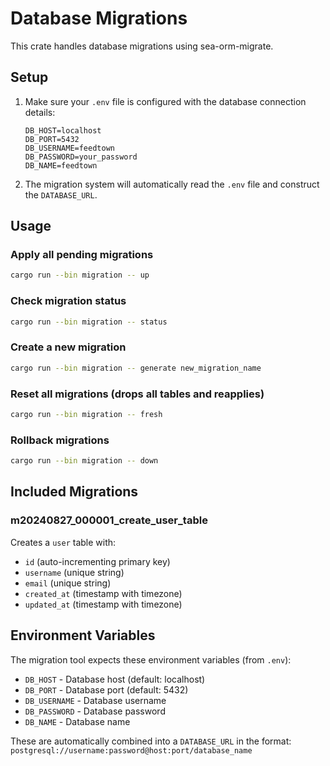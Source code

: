 # Database Migrations

This crate handles database migrations using sea-orm-migrate.

## Setup

1. Make sure your `.env` file is configured with the database connection details:
   ```
   DB_HOST=localhost
   DB_PORT=5432
   DB_USERNAME=feedtown
   DB_PASSWORD=your_password
   DB_NAME=feedtown
   ```

2. The migration system will automatically read the `.env` file and construct the `DATABASE_URL`.

## Usage

### Apply all pending migrations
```bash
cargo run --bin migration -- up
```

### Check migration status
```bash
cargo run --bin migration -- status
```

### Create a new migration
```bash
cargo run --bin migration -- generate new_migration_name
```

### Reset all migrations (drops all tables and reapplies)
```bash
cargo run --bin migration -- fresh
```

### Rollback migrations
```bash
cargo run --bin migration -- down
```

## Included Migrations

### m20240827_000001_create_user_table
Creates a `user` table with:
- `id` (auto-incrementing primary key)
- `username` (unique string)
- `email` (unique string)
- `created_at` (timestamp with timezone)
- `updated_at` (timestamp with timezone)

## Environment Variables

The migration tool expects these environment variables (from `.env`):
- `DB_HOST` - Database host (default: localhost)
- `DB_PORT` - Database port (default: 5432)  
- `DB_USERNAME` - Database username
- `DB_PASSWORD` - Database password
- `DB_NAME` - Database name

These are automatically combined into a `DATABASE_URL` in the format:
`postgresql://username:password@host:port/database_name`